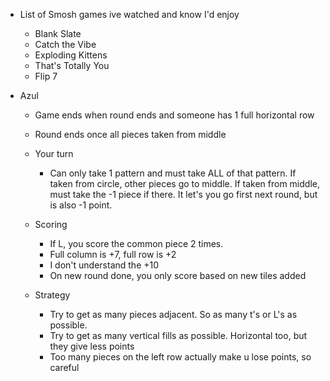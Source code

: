   * List of Smosh games ive watched and know I'd enjoy
    * Blank Slate
    * Catch the Vibe
    * Exploding Kittens
    * That's Totally You
    * Flip 7
  * Azul

    * Game ends when round ends and someone has 1 full horizontal row

    * Round ends once all pieces taken from middle
    * Your turn

      * Can only take 1 pattern and must take ALL of that pattern. If taken from circle, other pieces go to middle. If taken from middle, must take the -1 piece if there. It let's you go first next round, but is also -1 point. 
    * Scoring

      * If L, you score the common piece 2 times. 
      * Full column is +7, full row is +2
      * I don't understand the +10
      * On new round done, you only score based on new tiles added

    * Strategy
      * Try to get as many pieces adjacent. So as many t's or L's as possible.
      * Try to get as many vertical fills as possible. Horizontal too, but they give less points
      * Too many pieces on the left row actually make u lose points, so careful 